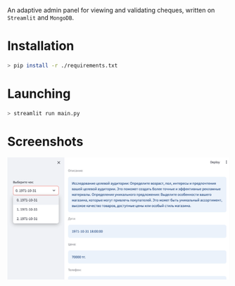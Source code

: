 An adaptive admin panel for viewing and validating cheques, written on `Streamlit` and `MongoDB`.

# Installation
```bash
> pip install -r ./requirements.txt
```

# Launching
```bash
> streamlit run main.py
```

# Screenshots
![](./res/screenshot.png)
